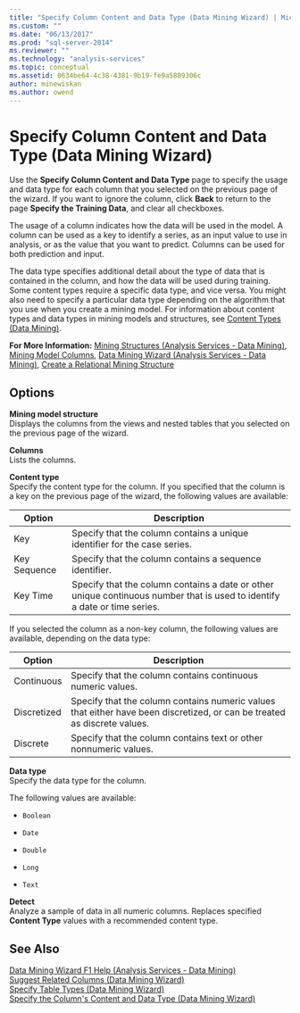 ```yaml
---
title: "Specify Column Content and Data Type (Data Mining Wizard) | Microsoft Docs"
ms.custom: ""
ms.date: "06/13/2017"
ms.prod: "sql-server-2014"
ms.reviewer: ""
ms.technology: "analysis-services"
ms.topic: conceptual
ms.assetid: 0634be64-4c38-4381-9b19-fe9a5889306c
author: minewiskan
ms.author: owend
---
```

# Specify Column Content and Data Type (Data Mining Wizard)
  Use the **Specify Column Content and Data Type** page to specify the usage and data type for each column that you selected on the previous page of the wizard. If you want to ignore the column, click **Back** to return to the page **Specify the Training Data**, and clear all checkboxes.  
  
 The usage of a column indicates how the data will be used in the model. A column can be used as a key to identify a series, as an input value to use in analysis, or as the value that you want to predict. Columns can be used for both prediction and input.  
  
 The data type specifies additional detail about the type of data that is contained in the column, and how the data will be used during training. Some content types require a specific data type, and vice versa. You might also need to specify a particular data type depending on the algorithm that you use when you create a mining model. For information about content types and data types in mining models and structures, see [Content Types &#40;Data Mining&#41;](data-mining/content-types-data-mining.md).  
  
 **For More Information:** [Mining Structures &#40;Analysis Services - Data Mining&#41;](data-mining/mining-structures-analysis-services-data-mining.md), [Mining Model Columns](data-mining/mining-model-columns.md), [Data Mining Wizard &#40;Analysis Services - Data Mining&#41;](data-mining/data-mining-wizard-analysis-services-data-mining.md), [Create a Relational Mining Structure](data-mining/create-a-relational-mining-structure.md)  
  
## Options  
 **Mining model structure**  
 Displays the columns from the views and nested tables that you selected on the previous page of the wizard.  
  
 **Columns**  
 Lists the columns.  
  
 **Content type**  
 Specify the content type for the column. If you specified that the column is a key on the previous page of the wizard, the following values are available:  
  
|Option|Description|  
|------------|-----------------|  
|Key|Specify that the column contains a unique identifier for the case series.|  
|Key Sequence|Specify that the column contains a sequence identifier.|  
|Key Time|Specify that the column contains a date or other unique continuous number that is used to identify a date or time series.|  
  
 If you selected the column as a non-key column, the following values are available, depending on the data type:  
  
|Option|Description|  
|------------|-----------------|  
|Continuous|Specify that the column contains continuous numeric values.|  
|Discretized|Specify that the column contains numeric values that either have been discretized, or can be treated as discrete values.|  
|Discrete|Specify that the column contains text or other nonnumeric values.|  
  
 **Data type**  
 Specify the data type for the column.  
  
 The following values are available:  
  
-   `Boolean`  
  
-   `Date`  
  
-   `Double`  
  
-   `Long`  
  
-   `Text`  
  
 **Detect**  
 Analyze a sample of data in all numeric columns. Replaces specified **Content Type** values with a recommended content type.  
  
## See Also  
 [Data Mining Wizard F1 Help &#40;Analysis Services - Data Mining&#41;](data-mining-wizard-f1-help-analysis-services-data-mining.md)   
 [Suggest Related Columns &#40;Data Mining Wizard&#41;](suggest-related-columns-data-mining-wizard.md)   
 [Specify Table Types &#40;Data Mining Wizard&#41;](specify-table-types-data-mining-wizard.md)   
 [Specify the Column's Content and Data Type &#40;Data Mining Wizard&#41;](specify-the-column-s-content-and-data-type-data-mining-wizard.md)  
  
  
